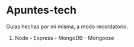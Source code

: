 # Apuntes-tech
Guias hechas por mi misma, a modo recordatorio.

1. Node - Express - MongoDB - Mongoose
